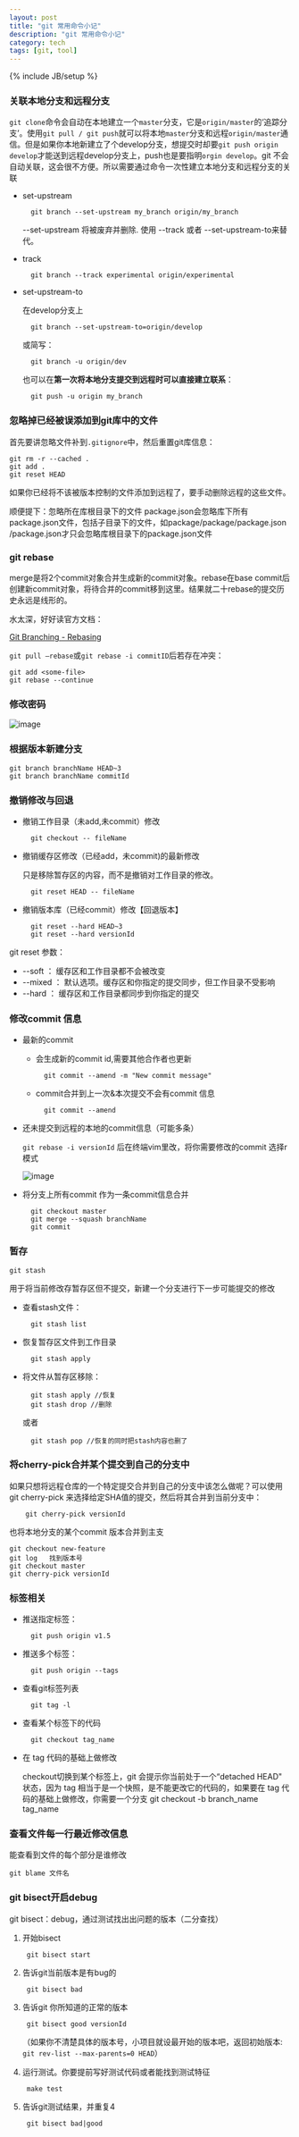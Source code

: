 ```yaml
---
layout: post
title: "git 常用命令小记"
description: "git 常用命令小记"
category: tech
tags: [git, tool]
---
```

{% include JB/setup %}

### 关联本地分支和远程分支

`git clone`命令会自动在本地建立一个`master`分支，它是`origin/master`的‘追踪分支’。使用`git pull / git push`就可以将本地`master`分支和远程`origin/master`通信。但是如果你本地新建立了个develop分支，想提交时却要`git push origin develop`才能送到远程develop分支上，push也是要指明`orgin develop`。git 不会自动关联，这会很不方便。所以需要通过命令一次性建立本地分支和远程分支的关联

- set-upstream

		git branch --set-upstream my_branch origin/my_branch

	--set-upstream 将被废弃并删除. 使用 --track 或者 --set-upstream-to来替代。

- track

		git branch --track experimental origin/experimental

- set-upstream-to

	在develop分支上

		git branch --set-upstream-to=origin/develop
		
	或简写：
	
		git branch -u origin/dev


	也可以在**第一次将本地分支提交到远程时可以直接建立联系**：

		git push -u origin my_branch

### 忽略掉已经被误添加到git库中的文件

首先要讲忽略文件补到`.gitignore`中，然后重置git库信息：

	git rm -r --cached .
 	git add .
 	git reset HEAD
 	
 如果你已经将不该被版本控制的文件添加到远程了，要手动删除远程的这些文件。
 
 顺便提下：忽略所在库根目录下的文件
package.json会忽略库下所有package.json文件，包括子目录下的文件，如package/package/package.json
/package.json才只会忽略库根目录下的package.json文件

### git rebase

merge是将2个commit对象合并生成新的commit对象。rebase在base commit后创建新commit对象，将待合并的commit移到这里。结果就二十rebase的提交历史永远是线形的。

水太深，好好读官方文档：

[Git Branching - Rebasing
](https://git-scm.com/book/en/v2/Git-Branching-Rebasing)

`git pull —rebase`或`git rebase -i commitID`后若存在冲突：

	git add <some-file>
	git rebase --continue

### 修改密码

![image](https://echizen.github.io/assets/blog-img/160821-1.png)

### 根据版本新建分支

	git branch branchName HEAD~3
	git branch branchName commitId
	
### 撤销修改与回退

- 撤销工作目录（未add,未commit）修改

		git checkout -- fileName


- 撤销缓存区修改（已经add，未commit)的最新修改
  
  只是移除暂存区的内容，而不是撤销对工作目录的修改。
	
		git reset HEAD -- fileName

- 撤销版本库（已经commit）修改【回退版本】
	
		git reset --hard HEAD~3
		git reset --hard versionId
		
git reset 参数：

- --soft ： 缓存区和工作目录都不会被改变
- --mixed ： 默认选项。缓存区和你指定的提交同步，但工作目录不受影响
- --hard ： 缓存区和工作目录都同步到你指定的提交

### 修改commit 信息

- 最新的commit
		
	- 会生成新的commit id,需要其他合作者也更新
	
			git commit --amend -m "New commit message"
		
	- commit合并到上一次&本次提交不会有commit 信息
	
			git commit --amend
	
- 还未提交到远程的本地的commit信息（可能多条）

	`git rebase -i versionId` 后在终端vim里改，将你需要修改的commit 选择r模式
	
	![image](https://echizen.github.io/assets/blog-img/160821-2.png)
	
- 将分支上所有commit 作为一条commit信息合并

		git checkout master
		git merge --squash branchName
		git commit

### 暂存

	git stash

用于将当前修改存暂存区但不提交，新建一个分支进行下一步可能提交的修改

- 查看stash文件：

		git stash list

- 恢复暂存区文件到工作目录

		git stash apply


- 将文件从暂存区移除：

		git stash apply //恢复
		git stash drop //删除
		
	或者
	
		git stash pop //恢复的同时把stash内容也删了
		
			
### 将cherry-pick合并某个提交到自己的分支中

如果只想将远程仓库的一个特定提交合并到自己的分支中该怎么做呢？可以使用git cherry-pick 来选择给定SHA值的提交，然后将其合并到当前分支中：

		git cherry-pick versionId
		
也将本地分支的某个commit 版本合并到主支

	git checkout new-feature
	git log   找到版本号
	git checkout master
	git cherry-pick versionId
			
### 标签相关

- 推送指定标签：
		
		git push origin v1.5

- 推送多个标签：
	
		git push origin --tags
		
- 查看git标签列表

		git tag -l
		
- 查看某个标签下的代码

		git checkout tag_name

- 在 tag 代码的基础上做修改

	checkout切换到某个标签上，git 会提示你当前处于一个“detached HEAD" 状态，因为 tag 相当于是一个快照，是不能更改它的代码的，如果要在 tag 代码的基础上做修改，你需要一个分支
		git checkout -b branch_name tag_name

	
		
### 查看文件每一行最近修改信息
能查看到文件的每个部分是谁修改

	git blame 文件名
	
### git bisect开启debug

git bisect：debug，通过测试找出出问题的版本（二分查找）

1. 开始bisect
		
		git bisect start
		
2. 告诉git当前版本是有bug的

		git bisect bad
		
3. 告诉git 你所知道的正常的版本

		git bisect good versionId
	
	（如果你不清楚具体的版本号，小项目就设最开始的版本吧，返回初始版本: `git rev-list --max-parents=0 HEAD`）

4. 运行测试。你要提前写好测试代码或者能找到测试特征

		make test
	
5. 告诉git测试结果，并重复4

		git bisect bad|good